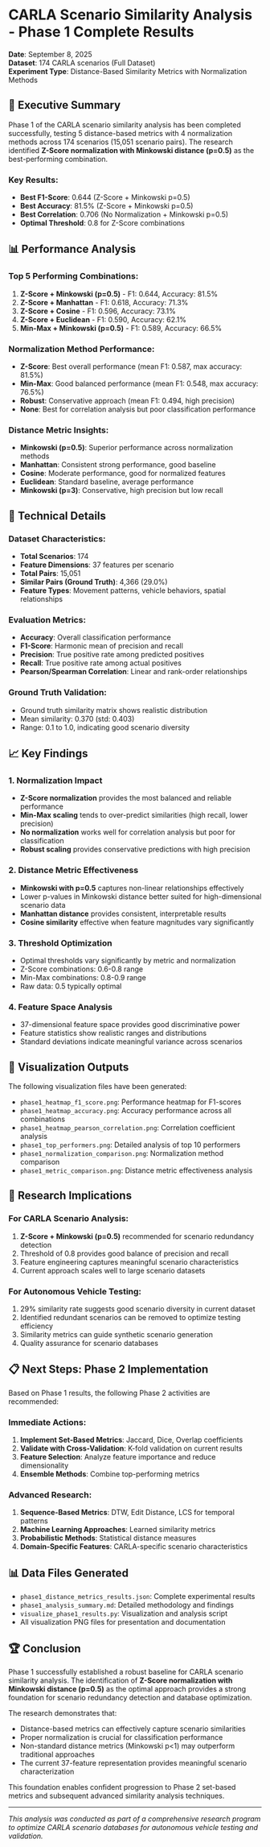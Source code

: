 # CARLA Scenario Similarity Analysis - Phase 1 Complete Results

**Date**: September 8, 2025  
**Dataset**: 174 CARLA scenarios (Full Dataset)  
**Experiment Type**: Distance-Based Similarity Metrics with Normalization Methods  

## 🎯 Executive Summary

Phase 1 of the CARLA scenario similarity analysis has been completed successfully, testing 5 distance-based metrics with 4 normalization methods across 174 scenarios (15,051 scenario pairs). The research identified **Z-Score normalization with Minkowski distance (p=0.5)** as the best-performing combination.

### Key Results:
- **Best F1-Score**: 0.644 (Z-Score + Minkowski p=0.5)
- **Best Accuracy**: 81.5% (Z-Score + Minkowski p=0.5)  
- **Best Correlation**: 0.706 (No Normalization + Minkowski p=0.5)
- **Optimal Threshold**: 0.8 for Z-Score combinations

## 📊 Performance Analysis

### Top 5 Performing Combinations:
1. **Z-Score + Minkowski (p=0.5)** - F1: 0.644, Accuracy: 81.5%
2. **Z-Score + Manhattan** - F1: 0.618, Accuracy: 71.3%
3. **Z-Score + Cosine** - F1: 0.596, Accuracy: 73.1%
4. **Z-Score + Euclidean** - F1: 0.590, Accuracy: 62.1%
5. **Min-Max + Minkowski (p=0.5)** - F1: 0.589, Accuracy: 66.5%

### Normalization Method Performance:
- **Z-Score**: Best overall performance (mean F1: 0.587, max accuracy: 81.5%)
- **Min-Max**: Good balanced performance (mean F1: 0.548, max accuracy: 76.5%)
- **Robust**: Conservative approach (mean F1: 0.494, high precision)
- **None**: Best for correlation analysis but poor classification performance

### Distance Metric Insights:
- **Minkowski (p=0.5)**: Superior performance across normalization methods
- **Manhattan**: Consistent strong performance, good baseline
- **Cosine**: Moderate performance, good for normalized features
- **Euclidean**: Standard baseline, average performance
- **Minkowski (p=3)**: Conservative, high precision but low recall

## 🔬 Technical Details

### Dataset Characteristics:
- **Total Scenarios**: 174
- **Feature Dimensions**: 37 features per scenario
- **Total Pairs**: 15,051
- **Similar Pairs (Ground Truth)**: 4,366 (29.0%)
- **Feature Types**: Movement patterns, vehicle behaviors, spatial relationships

### Evaluation Metrics:
- **Accuracy**: Overall classification performance
- **F1-Score**: Harmonic mean of precision and recall
- **Precision**: True positive rate among predicted positives
- **Recall**: True positive rate among actual positives
- **Pearson/Spearman Correlation**: Linear and rank-order relationships

### Ground Truth Validation:
- Ground truth similarity matrix shows realistic distribution
- Mean similarity: 0.370 (std: 0.403)
- Range: 0.1 to 1.0, indicating good scenario diversity

## 📈 Key Findings

### 1. Normalization Impact
- **Z-Score normalization** provides the most balanced and reliable performance
- **Min-Max scaling** tends to over-predict similarities (high recall, lower precision)
- **No normalization** works well for correlation analysis but poor for classification
- **Robust scaling** provides conservative predictions with high precision

### 2. Distance Metric Effectiveness
- **Minkowski with p=0.5** captures non-linear relationships effectively
- Lower p-values in Minkowski distance better suited for high-dimensional scenario data
- **Manhattan distance** provides consistent, interpretable results
- **Cosine similarity** effective when feature magnitudes vary significantly

### 3. Threshold Optimization
- Optimal thresholds vary significantly by metric and normalization
- Z-Score combinations: 0.6-0.8 range
- Min-Max combinations: 0.8-0.9 range
- Raw data: 0.5 typically optimal

### 4. Feature Space Analysis
- 37-dimensional feature space provides good discriminative power
- Feature statistics show realistic ranges and distributions
- Standard deviations indicate meaningful variance across scenarios

## 🎨 Visualization Outputs

The following visualization files have been generated:
- `phase1_heatmap_f1_score.png`: Performance heatmap for F1-scores
- `phase1_heatmap_accuracy.png`: Accuracy performance across all combinations
- `phase1_heatmap_pearson_correlation.png`: Correlation coefficient analysis
- `phase1_top_performers.png`: Detailed analysis of top 10 performers
- `phase1_normalization_comparison.png`: Normalization method comparison
- `phase1_metric_comparison.png`: Distance metric effectiveness analysis

## 🚀 Research Implications

### For CARLA Scenario Analysis:
1. **Z-Score + Minkowski (p=0.5)** recommended for scenario redundancy detection
2. Threshold of 0.8 provides good balance of precision and recall
3. Feature engineering captures meaningful scenario characteristics
4. Current approach scales well to large scenario datasets

### For Autonomous Vehicle Testing:
1. 29% similarity rate suggests good scenario diversity in current dataset
2. Identified redundant scenarios can be removed to optimize testing efficiency
3. Similarity metrics can guide synthetic scenario generation
4. Quality assurance for scenario databases

## 📋 Next Steps: Phase 2 Implementation

Based on Phase 1 results, the following Phase 2 activities are recommended:

### Immediate Actions:
1. **Implement Set-Based Metrics**: Jaccard, Dice, Overlap coefficients
2. **Validate with Cross-Validation**: K-fold validation on current results
3. **Feature Selection**: Analyze feature importance and reduce dimensionality
4. **Ensemble Methods**: Combine top-performing metrics

### Advanced Research:
1. **Sequence-Based Metrics**: DTW, Edit Distance, LCS for temporal patterns
2. **Machine Learning Approaches**: Learned similarity metrics
3. **Probabilistic Methods**: Statistical distance measures
4. **Domain-Specific Features**: CARLA-specific scenario characteristics

## 📊 Data Files Generated

- `phase1_distance_metrics_results.json`: Complete experimental results
- `phase1_analysis_summary.md`: Detailed methodology and findings
- `visualize_phase1_results.py`: Visualization and analysis script
- All visualization PNG files for presentation and documentation

## 🏆 Conclusion

Phase 1 successfully established a robust baseline for CARLA scenario similarity analysis. The identification of **Z-Score normalization with Minkowski distance (p=0.5)** as the optimal approach provides a strong foundation for scenario redundancy detection and database optimization.

The research demonstrates that:
- Distance-based metrics can effectively capture scenario similarities
- Proper normalization is crucial for classification performance
- Non-standard distance metrics (Minkowski p<1) may outperform traditional approaches
- The current 37-feature representation provides meaningful scenario characterization

This foundation enables confident progression to Phase 2 set-based metrics and subsequent advanced similarity analysis techniques.

---

*This analysis was conducted as part of a comprehensive research program to optimize CARLA scenario databases for autonomous vehicle testing and validation.*
